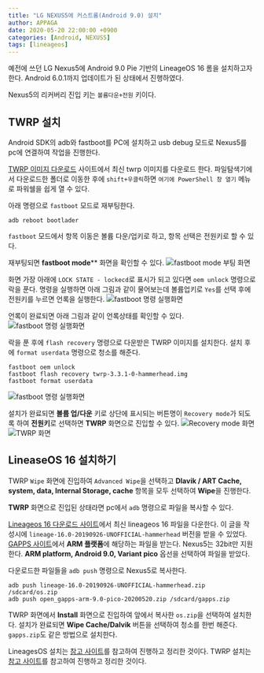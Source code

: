 ```yaml
---
title: "LG NEXUS5에 커스트롬(Android 9.0) 설치"
author: APPAGA
date: 2020-05-20 22:00:00 +0900
categories: [Android, NEXUS5]
tags: [lineageos]
---
```


예전에 쓰던 LG Nexus5에 Android 9.0 Pie 기반의 LineageOS 16 롬을 설치하고자 한다.
Android 6.0.1까지 업데이트가 된 상태에서 진행하였다.

Nexus5의 리커버리 진입 키는 `볼륨다운+전원` 키이다.

## TWRP 설치
Android SDK의 adb와 fastboot를 PC에 설치하고 usb debug 모드로 Nexus5를 pc에 연결하여 작업을 진행한다.

[TWRP 이미지 다운로드][twrp_down] 사이트에서 최신 twrp 이미지를 다운로드 한다.
파일탐색기에서 다운로드한 폴더로 이동한 후에 `shift+우클릭`하면  `여기에 PowerShell 창 열기` 메뉴로 파워쉘을 쉽게 열 수 있다.

아래 명령으로 `fastboot` 모드로 재부팅한다.
```shell
adb reboot bootlader
```

`fastboot` 모드에서 항목 이동은 볼륨 다운/업키로 하고, 항목 선택은 전원키로 할 수 있다.

재부팅되면 **fastboot mode**** 화면을 확인할 수 있다.
![fastboot mode 부팅 화면](\assets\img\android\nexus5-003.jpg)

화면 가장 아래에 `LOCK STATE - lockecd`로 표시가 되고 있다면 `oem unlock` 명령으로 락을 푼다. 
명령을 실행하면 아래 그림과 같이 물어보는데 볼륨업키로 `Yes`를 선택 후에 전원키를 누르면 언록을 실행한다.
![fastboot 명령 실행화면](\assets\img\android\nexus5-004.jpg)

언록이 완료되면 아래 그림과 같이 언록상태를 확인할 수 있다.
![fastboot 명령 실행화면](\assets\img\android\nexus5-005.jpg)

락을 푼 후에 `flash recovery` 명령으로 다운받은 TWRP 이미지를 설치한다. 설치 후에 `format userdata` 명령으로 청소를 해준다.
```shell
fastboot oem unlock
fastboot flash recovery twrp-3.3.1-0-hammerhead.img
fastboot format userdata
```

![fastboot 명령 실행화면](\assets\img\android\nexus5-001.jpg)

설치가 완료되면 **볼륨 업/다운** 키로 상단에 표시되는 버튼명이 `Recovery mode`가 되도록 하여 **전원키**로 선택하면 **TWRP** 화면으로 진입할 수 있다.
![Recovery mode 화면](\assets\img\android\nexus5-006.jpg)
![TWRP 화면](\assets\img\android\nexus5-007.jpg)

## LineaseOS 16 설치하기
TWRP `Wipe` 화면에 진입하여 `Advanced Wipe`을 선택하고 **Dlavik / ART Cache, system, data, Internal Storage, cache** 항목을 모두 선택하여 **Wipe**을 진행한다.

**TWRP** 화면으로 진입된 상태라면 pc에서 `adb` 명령으로 파일을 복사할 수 있다.

[Lineageos 16 다운로드 사이트][os_down]에서 최신 lineageos 16 파일을 다운한다. 
이 글을 작성시에 `lineage-16.0-20190926-UNOFFICIAL-hammerhead` 버전을 받을 수 있었다.
[GAPPS 사이트][gapps]에서 **ARM 플랫폼**에 해당하는 파일을 받는다. Nexus5는 32bit만 지원한다.
**ARM platform, Android 9.0, Variant pico** 옵선을 선택하여 파일을 받았다.

다운로드한 파일들을 `adb push` 명령으로 Nexus5로 복사한다.
```shell
adb push lineage-16.0-20190926-UNOFFICIAL-hammerhead.zip /sdcard/os.zip
adb push open_gapps-arm-9.0-pico-20200520.zip /sdcard/gapps.zip
```

TWRP 화면에서  **Install** 화면으로 진입하여 앞에서 복사한 `os.zip`을 선택하여 설치한다.
설치가 완료되면 **Wipe Cache/Dalvik** 버튼을 선택하여 청소를 한번 해준다.
`gapps.zip`도 같은 방법으로 설치한다.



LineagesOS 설치는 [참고 사이트][os_ref]를 참고하여 진행하고 정리한 것이다.
TWRP 설치는 [참고 사이트][twrp_ref]를 참고하여 진행하고 정리한 것이다. 

[os_ref]: http://theupgradeguide.com/2019/06/30/install-android-9-0-pie-on-google-nexus-5-lineageos-16-how-to-guide/
[twrp_ref]: https://clickitornot.com/install-twrp-recovery-and-root-nexus-5/
[twrp_down]: https://dl.twrp.me/hammerhead/
[os_down]: https://forum.xda-developers.com/google-nexus-5/orig-development/rom-lineageos-16-0-nexus-5-t3921162
[gapps]: https://opengapps.org/